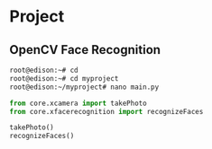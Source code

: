 # Project

## OpenCV Face Recognition

```sh
root@edison:~# cd
root@edison:~# cd myproject
root@edison:~/myproject# nano main.py 
```

```python
from core.xcamera import takePhoto
from core.xfacerecognition import recognizeFaces

takePhoto()
recognizeFaces()
```